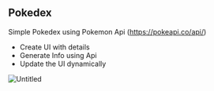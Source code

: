 ## Pokedex

Simple Pokedex using Pokemon Api (https://pokeapi.co/api/)

- Create UI with details
- Generate Info using Api
- Update the UI dynamically

![Untitled](https://user-images.githubusercontent.com/20695270/210261878-d8a13478-96e2-4bb2-91b9-317d6ecf9fb7.png)
